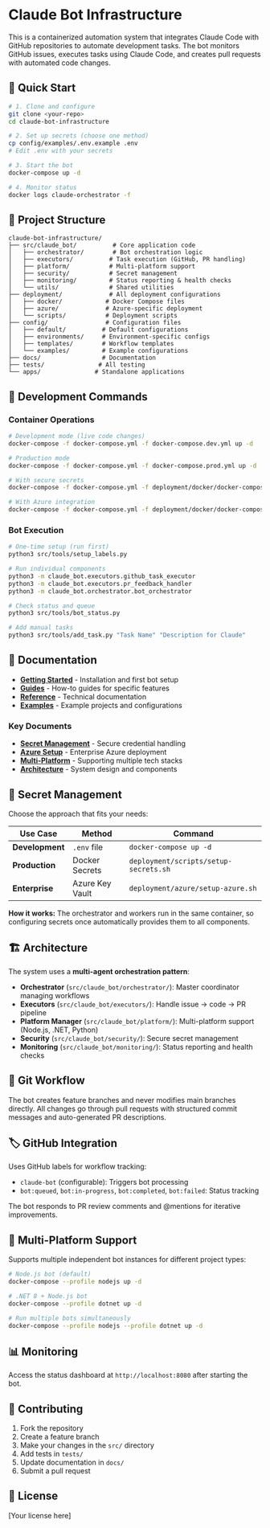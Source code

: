 # Claude Bot Infrastructure

This is a containerized automation system that integrates Claude Code with GitHub repositories to automate development tasks. The bot monitors GitHub issues, executes tasks using Claude Code, and creates pull requests with automated code changes.

## 🚀 Quick Start

```bash
# 1. Clone and configure
git clone <your-repo>
cd claude-bot-infrastructure

# 2. Set up secrets (choose one method)
cp config/examples/.env.example .env
# Edit .env with your secrets

# 3. Start the bot
docker-compose up -d

# 4. Monitor status
docker logs claude-orchestrator -f
```

## 📁 Project Structure

```
claude-bot-infrastructure/
├── src/claude_bot/          # Core application code
│   ├── orchestrator/        # Bot orchestration logic
│   ├── executors/          # Task execution (GitHub, PR handling)
│   ├── platform/           # Multi-platform support
│   ├── security/           # Secret management
│   ├── monitoring/         # Status reporting & health checks
│   └── utils/              # Shared utilities
├── deployment/             # All deployment configurations
│   ├── docker/            # Docker Compose files
│   ├── azure/             # Azure-specific deployment
│   └── scripts/           # Deployment scripts
├── config/                # Configuration files
│   ├── default/          # Default configurations
│   ├── environments/     # Environment-specific configs
│   ├── templates/        # Workflow templates
│   └── examples/         # Example configurations
├── docs/                 # Documentation
├── tests/               # All testing
└── apps/               # Standalone applications
```

## 🔧 Development Commands

### Container Operations
```bash
# Development mode (live code changes)
docker-compose -f docker-compose.yml -f docker-compose.dev.yml up -d

# Production mode
docker-compose -f docker-compose.yml -f docker-compose.prod.yml up -d

# With secure secrets
docker-compose -f docker-compose.yml -f deployment/docker/docker-compose.secure.yml up -d

# With Azure integration
docker-compose -f docker-compose.yml -f deployment/docker/docker-compose.azure.yml up -d
```

### Bot Execution
```bash
# One-time setup (run first)
python3 src/tools/setup_labels.py

# Run individual components
python3 -m claude_bot.executors.github_task_executor
python3 -m claude_bot.executors.pr_feedback_handler  
python3 -m claude_bot.orchestrator.bot_orchestrator

# Check status and queue
python3 src/tools/bot_status.py

# Add manual tasks
python3 src/tools/add_task.py "Task Name" "Description for Claude"
```

## 📖 Documentation

- **[Getting Started](docs/getting-started/)** - Installation and first bot setup
- **[Guides](docs/guides/)** - How-to guides for specific features
- **[Reference](docs/reference/)** - Technical documentation
- **[Examples](docs/examples/)** - Example projects and configurations

### Key Documents
- **[Secret Management](docs/guides/secret-management.md)** - Secure credential handling
- **[Azure Setup](docs/guides/azure-setup.md)** - Enterprise Azure deployment
- **[Multi-Platform](docs/guides/multi-platform.md)** - Supporting multiple tech stacks
- **[Architecture](docs/reference/architecture.md)** - System design and components

## 🔐 Secret Management

Choose the approach that fits your needs:

| Use Case | Method | Command |
|----------|--------|---------|
| **Development** | `.env` file | `docker-compose up -d` |
| **Production** | Docker Secrets | `deployment/scripts/setup-secrets.sh` |
| **Enterprise** | Azure Key Vault | `deployment/azure/setup-azure.sh` |

**How it works:** The orchestrator and workers run in the same container, so configuring secrets once automatically provides them to all components.

## 🏗️ Architecture

The system uses a **multi-agent orchestration pattern**:

- **Orchestrator** (`src/claude_bot/orchestrator/`): Master coordinator managing workflows
- **Executors** (`src/claude_bot/executors/`): Handle issue → code → PR pipeline  
- **Platform Manager** (`src/claude_bot/platform/`): Multi-platform support (Node.js, .NET, Python)
- **Security** (`src/claude_bot/security/`): Secure secret management
- **Monitoring** (`src/claude_bot/monitoring/`): Status reporting and health checks

## 🔄 Git Workflow

The bot creates feature branches and never modifies main branches directly. All changes go through pull requests with structured commit messages and auto-generated PR descriptions.

## 🏷️ GitHub Integration

Uses GitHub labels for workflow tracking:
- `claude-bot` (configurable): Triggers bot processing
- `bot:queued`, `bot:in-progress`, `bot:completed`, `bot:failed`: Status tracking

The bot responds to PR review comments and @mentions for iterative improvements.

## 🐳 Multi-Platform Support

Supports multiple independent bot instances for different project types:

```bash
# Node.js bot (default)
docker-compose --profile nodejs up -d

# .NET 8 + Node.js bot  
docker-compose --profile dotnet up -d

# Run multiple bots simultaneously
docker-compose --profile nodejs --profile dotnet up -d
```

## 📊 Monitoring

Access the status dashboard at `http://localhost:8080` after starting the bot.

## 🤝 Contributing

1. Fork the repository
2. Create a feature branch
3. Make your changes in the `src/` directory
4. Add tests in `tests/`
5. Update documentation in `docs/`
6. Submit a pull request

## 📄 License

[Your license here]